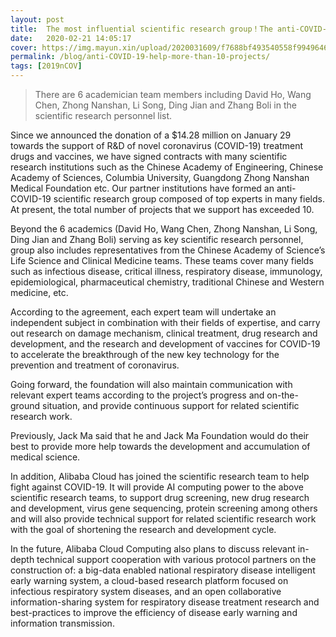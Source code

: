 ```yaml
---
layout: post
title:  The most influential scientific research group！The anti-COVID-19 fund was used to help establish more than 10 projects
date:   2020-02-21 14:05:17
cover: https://img.mayun.xin/upload/2020031609/f7688bf493540558f9949646971f39d4.png
permalink: /blog/anti-COVID-19-help-more-than-10-projects/
tags: [2019nCOV]
---
```


> There are 6 academician team members including David Ho, Wang Chen, Zhong Nanshan, Li Song, Ding Jian and Zhang Boli in the scientific research personnel list.

Since we announced the donation of a $14.28 million on January 29 towards the support of R&D of novel coronavirus (COVID-19) treatment drugs and vaccines, we have signed contracts with many scientific research institutions such as the Chinese Academy of Engineering, Chinese Academy of Sciences, Columbia University, Guangdong Zhong Nanshan Medical Foundation etc. Our partner institutions have formed an anti-COVID-19 scientific research group composed of top experts in many fields. At present, the total number of projects that we support has exceeded 10.

Beyond the 6 academics (David Ho, Wang Chen, Zhong Nanshan, Li Song, Ding Jian and Zhang Boli) serving as key scientific research personnel, group also includes representatives from the  Chinese Academy of Science’s Life Science and Clinical Medicine teams. These teams cover many fields such as infectious disease, critical illness, respiratory disease, immunology, epidemiological, pharmaceutical chemistry, traditional Chinese and Western medicine, etc.

According to the agreement, each expert team will undertake an independent subject in combination with their fields of expertise, and carry out research on damage mechanism, clinical treatment, drug research and development, and the research and development of vaccines for COVID-19 to accelerate the breakthrough of the new key technology for the prevention and treatment of coronavirus. 

Going forward, the foundation will also maintain communication with relevant expert teams according to the project’s progress and on-the-ground situation, and provide continuous support for related scientific research work.

Previously, Jack Ma said that he and Jack Ma Foundation would do their best to provide more help towards the development and accumulation of medical science.

In addition, Alibaba Cloud has joined the scientific research team to help fight against COVID-19. It will provide AI computing power to the above scientific research teams, to support drug screening, new drug research and development, virus gene sequencing, protein screening among others and will also provide technical support for related scientific research work with the goal of shortening the research and development cycle.

In the future, Alibaba Cloud Computing also plans to discuss relevant in-depth technical support cooperation with various protocol partners on the construction of: a big-data enabled national respiratory disease intelligent early warning system, a cloud-based research platform focused on infectious respiratory system diseases, and an open collaborative information-sharing system for respiratory disease treatment research and best-practices to improve the efficiency of disease early warning and information transmission.